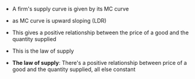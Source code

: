 - A firm's supply curve is given by its MC curve
- as MC curve is upward sloping (LDR)
- This gives a positive relationship between the price of a good and the quantity supplied
- This is the law of supply

- **The law of supply**: There's a positive relationship between price of a good and the quantity supplied, all else constant